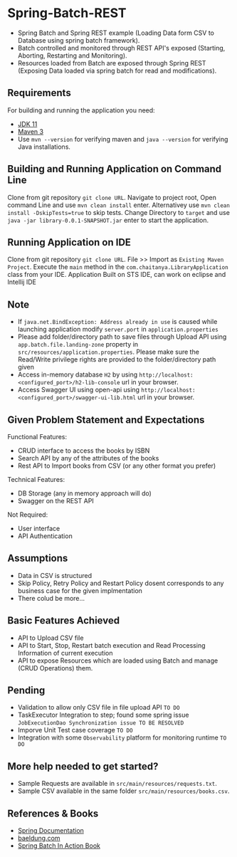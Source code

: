 # Spring-Batch-REST
- Spring Batch and Spring REST example (Loading Data form CSV to Database using spring batch framework).
- Batch controlled and monitored through REST API's exposed (Starting, Aborting, Restarting and Monitoring).
- Resources loaded from Batch are exposed through Spring REST (Exposing Data loaded via spring batch for read and modifications).

## Requirements
For building and running the application you need:

- [JDK 11](https://www.oracle.com/java/technologies/javase-jdk11-downloads.html)
- [Maven 3](https://maven.apache.org)
- Use `mvn --version` for verifying maven and `java --version` for verifying Java installations.

## Building and Running Application on Command Line

Clone from git repository `git clone URL`.
Navigate to project root, Open command Line and use `mvn clean install` enter. Alternativey use `mvn clean install -DskipTests=true` to skip tests.
Change Directory to `target` and use `java -jar library-0.0.1-SNAPSHOT.jar` enter to start the application.

## Running Application on IDE

Clone from git repository `git clone URL`.
File >> Import as `Existing Maven Project`.
Execute the `main` method in the `com.chaitanya.LibraryApplication` class from your IDE.
Application Built on STS IDE, can work on eclipse and Intellij IDE

## Note
- If `java.net.BindException: Address already in use` is caused while launching application modify `server.port` in `application.properties`
- Please add folder/directory path to save files through Upload API using `app.batch.file.landing-zone` property in `src/resources/application.properties`. Please make sure the Read/Write privilege rights are provided to the folder/directory path given 
- Access in-memory database `H2` by using `http://localhost:<configured_port>/h2-lib-console` url in your browser.
- Access Swagger UI using open-api using `http://localhost:<configured_port>/swagger-ui-lib.html` url in your browser.

## Given Problem Statement and Expectations

Functional Features:
-	CRUD interface to access the books by ISBN
-	Search API by any of the attributes of the books
-	Rest API to Import books from CSV (or any other format you prefer)
 
Technical Features:
-	DB Storage (any in memory approach will do)
-	Swagger on the REST API

Not Required:
-	User interface
-	API Authentication

## Assumptions
- Data in CSV is structured
- Skip Policy, Retry Policy and Restart Policy dosent corresponds to any business case for the given implmentation
- There colud be more...

## Basic Features Achieved
- API to Upload CSV file
- API to Start, Stop, Restart batch execution and Read Processing Information of current execution
- API to expose Resources which are loaded using Batch and manage (CRUD Operations) them.

## Pending
- Validation to allow only CSV file in file upload API `TO DO`
- TaskExecutor Integration to step; found some spring issue `JobExecutionDao Synchronization issue TO BE RESOLVED`
- Imporve Unit Test case coverage `TO DO`
- Integration with some `Observability` platform for monitoring runtime `TO DO`

## More help needed to get started?
- Sample Requests are available in `src/main/resources/requests.txt`.
- Sample CSV available in the same folder `src/main/resources/books.csv`.

## References & Books
- [Spring Documentation](https://docs.spring.io/spring-batch/docs/current/reference/html/job.html#configureJob)
- [baeldung.com](https://www.baeldung.com/spring-rest-api-query-search-language-tutorial)
- [Spring Batch In Action Book](https://livebook.manning.com/book/spring-batch-in-action/about-this-book/)
